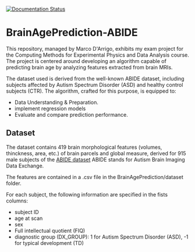 [![Documentation Status](https://readthedocs.org/projects/brainageprediction-abide/badge/?version=latest)](https://brainageprediction-abide.readthedocs.io/en/latest/?badge=latest)

# BrainAgePrediction-ABIDE
This repository, managed by Marco D'Arrigo, exhibits my exam project for the Computing Methods for Experimental Physics and Data Analysis course. 
The project is centered around developing an algorithm capable of predicting brain age by analyzing features extracted from brain MRIs.

The dataset used is derived from the well-known ABIDE dataset, including subjects affected by Autism Spectrum Disorder (ASD) and healthy control subjects (CTR). 
The algorithm, crafted for this purpose, is equipped to:

- Data Understanding & Preparation.
- implement regression models
- Evaluate and compare prediction performance.
## Dataset
The dataset contains 419 brain morphological features (volumes, thinckness, area, etc.) of brain parcels and global measure, derived for 915 male subjects of the [ABIDE dataset](http://fcon_1000.projects.nitrc.org/indi/abide/) ABIDE stands for Autism Brain Imaging Data Exchange.

The features are contained in a .csv file in the BrainAgePrediction/dataset folder.

For each subject, the following information are specified in the fists columns:
- subject ID
- age at scan
- sex
- Full intellectual quotient (FIQ)
- diagnostic group (DX_GROUP): 1 for Autism Spectrum Disorder (ASD), -1 for typical development (TD)
